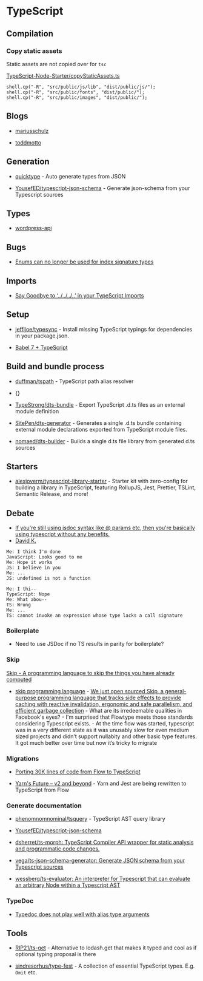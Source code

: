 # TypeScript

## Compilation

### Copy static assets

Static assets are not copied over for `tsc`

[TypeScript-Node-Starter/copyStaticAssets.ts](https://github.com/Microsoft/TypeScript-Node-Starter/blob/master/copyStaticAssets.ts)

```
shell.cp("-R", "src/public/js/lib", "dist/public/js/");
shell.cp("-R", "src/public/fonts", "dist/public/");
shell.cp("-R", "src/public/images", "dist/public/");
```

## Blogs

- [mariusschulz](https://blog.mariusschulz.com/)

- [toddmotto](https://toddmotto.com/)

## Generation

- [quicktype](https://app.quicktype.io/#s=music) - Auto generate types from JSON

- [YousefED/typescript-json-schema](https://github.com/YousefED/typescript-json-schema) - Generate json-schema from your Typescript sources

## Types

- [wordpress-api](https://github.com/dderevjanik/wordpress-api/tree/master/lib/interface)

## Bugs

- [Enums can no longer be used for index signature types](https://github.com/Microsoft/TypeScript/issues/13042)

## Imports

- [Say Goodbye to ‘../../../..’ in your TypeScript Imports](https://decembersoft.com/posts/say-goodbye-to-relative-paths-in-typescript-imports/)

## Setup

- [jeffijoe/typesync](https://github.com/jeffijoe/typesync) - Install missing TypeScript typings for dependencies in your package.json.

- [Babel 7 + TypeScript](http://artsy.github.io/blog/2017/11/27/Babel-7-and-TypeScript/)

## Build and bundle process

- [duffman/tspath](https://github.com/duffman/tspath) - TypeScript path alias resolver

- {}

- [TypeStrong/dts-bundle](https://github.com/TypeStrong/dts-bundle) - Export TypeScript .d.ts files as an external module definition

- [SitePen/dts-generator](https://github.com/SitePen/dts-generator) - Generates a single .d.ts bundle containing external module declarations exported from TypeScript module files.

- [nomaed/dts-builder](https://github.com/nomaed/dts-builder) - Builds a single d.ts file library from generated d.ts sources

## Starters

- [alexjoverm/typescript-library-starter](https://github.com/alexjoverm/typescript-library-starter) - Starter kit with zero-config for building a library in TypeScript, featuring RollupJS, Jest, Prettier, TSLint, Semantic Release, and more!

## Debate

- [If you're still using jsdoc syntax like @ params etc, then you're basically using typescript without any benefits.](https://twitter.com/toddmotto/status/929413949044518913)
- [David K.](https://twitter.com/DavidKPiano/status/1052909749065408512)

```
Me: I think I'm done
JavaScript: Looks good to me
Me: Hope it works
JS: I believe in you
Me: ...
JS: undefined is not a function

Me: I thi--
TypeScript: Nope
Me: What abou--
TS: Wrong
Me: ...
TS: cannot invoke an expression whose type lacks a call signature
```

### Boilerplate

- Need to use JSDoc if no TS results in parity for boilerplate?

### Skip

[Skip - A programming language to skip the things you have already computed](http://skiplang.com/)

- [skip programming language](https://twitter.com/Vjeux/status/1044987130533961728) - [We just open sourced Skip, a general-purpose programming language that tracks side effects to provide caching with reactive invalidation, ergonomic and safe parallelism, and efficient garbage collection](https://twitter.com/Vjeux/status/1044987130533961728) - What are its irredeemable qualities in Facebook's eyes? - I'm surprised that Flowtype meets those standards considering Typescript exists. - At the time flow was started, typescript was in a very different state as it was unusably slow for even medium sized projects and didn’t support nullabity and other basic type features. It got much better over time but now it’s tricky to migrate

### Migrations

- [Porting 30K lines of code from Flow to TypeScript](https://news.ycombinator.com/item?id=18906405)

- [Yarn's Future – v2 and beyond](https://news.ycombinator.com/item?id=18989207) - Yarn and Jest are being rewritten to TypeScript from Flow

### Generate documentation

- [phenomnomnominal/tsquery](https://github.com/phenomnomnominal/tsquery) - TypeScript AST query library

- [YousefED/typescript-json-schema](https://github.com/YousefED/typescript-json-schema)

- [dsherret/ts-morph: TypeScript Compiler API wrapper for static analysis and programmatic code changes.](https://github.com/dsherret/ts-morph)

- [vega/ts-json-schema-generator: Generate JSON schema from your Typescript sources](https://github.com/vega/ts-json-schema-generator)

- [wessberg/ts-evaluator: An interpreter for Typescript that can evaluate an arbitrary Node within a Typescript AST](https://github.com/wessberg/ts-evaluator)

### TypeDoc

- [Typedoc does not play well with alias type arguments](https://github.com/TypeStrong/typedoc/issues/729)

## Tools

- [RIP21/ts-get](https://github.com/RIP21/ts-get) - Alternative to lodash.get that makes it typed and cool as if optional typing proposal is there

- [sindresorhus/type-fest](https://github.com/sindresorhus/type-fest) - A collection of essential TypeScript types. E.g. `Omit` etc.
